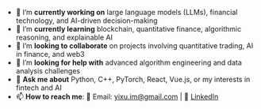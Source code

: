 <!--
**KidultXy/KidultXy** is a ✨ _special_ ✨ repository because its `README.md` (this file) appears on your GitHub profile.

Here are some ideas to get you started:

- 🔭 I’m currently working on ...
- 🌱 I’m currently learning ...
- 👯 I’m looking to collaborate on ...
- 🤔 I’m looking for help with ...
- 💬 Ask me about ...
- 📫 How to reach me: ...
- 😄 Pronouns: ...
- ⚡ Fun fact: ...
-->

- 🔭 I’m **currently working on** large language models (LLMs), financial technology, and AI-driven decision-making
- 🌱 I’m **currently learning** blockchain, quantitative finance, algorithmic reasoning, and explainable AI
- 👯 I’m **looking to collaborate** on projects involving quantitative trading, AI in finance, and web3
- 🤔 I’m **looking for help with** advanced algorithm engineering and data analysis challenges
- 💬 **Ask me about** Python, C++, PyTorch, React, Vue.js, or my interests in fintech and AI
- 📫 **How to reach me**: 📧 Email: [yixu.im@gmail.com](mailto:yixu.im@gmail.com) | 🔗 [LinkedIn](https://www.linkedin.com/in/xuyi-fiona/ )
